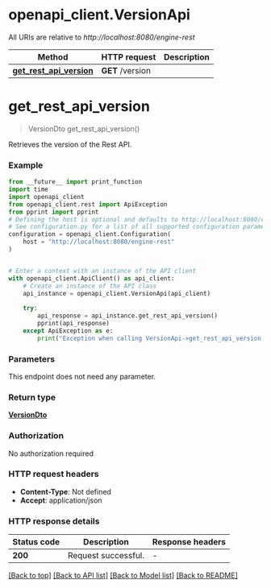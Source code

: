 # openapi_client.VersionApi

All URIs are relative to *http://localhost:8080/engine-rest*

Method | HTTP request | Description
------------- | ------------- | -------------
[**get_rest_api_version**](VersionApi.md#get_rest_api_version) | **GET** /version | 


# **get_rest_api_version**
> VersionDto get_rest_api_version()



Retrieves the version of the Rest API.

### Example

```python
from __future__ import print_function
import time
import openapi_client
from openapi_client.rest import ApiException
from pprint import pprint
# Defining the host is optional and defaults to http://localhost:8080/engine-rest
# See configuration.py for a list of all supported configuration parameters.
configuration = openapi_client.Configuration(
    host = "http://localhost:8080/engine-rest"
)


# Enter a context with an instance of the API client
with openapi_client.ApiClient() as api_client:
    # Create an instance of the API class
    api_instance = openapi_client.VersionApi(api_client)
    
    try:
        api_response = api_instance.get_rest_api_version()
        pprint(api_response)
    except ApiException as e:
        print("Exception when calling VersionApi->get_rest_api_version: %s\n" % e)
```

### Parameters
This endpoint does not need any parameter.

### Return type

[**VersionDto**](VersionDto.md)

### Authorization

No authorization required

### HTTP request headers

 - **Content-Type**: Not defined
 - **Accept**: application/json

### HTTP response details
| Status code | Description | Response headers |
|-------------|-------------|------------------|
**200** | Request successful. |  -  |

[[Back to top]](#) [[Back to API list]](../README.md#documentation-for-api-endpoints) [[Back to Model list]](../README.md#documentation-for-models) [[Back to README]](../README.md)

